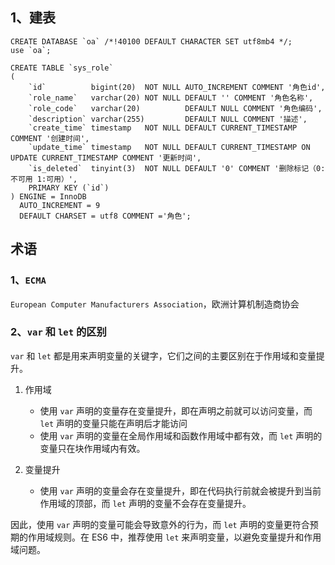 ## 1、建表

```mysql
CREATE DATABASE `oa` /*!40100 DEFAULT CHARACTER SET utf8mb4 */;
use `oa`;

CREATE TABLE `sys_role`
(
    `id`          bigint(20)  NOT NULL AUTO_INCREMENT COMMENT '角色id',
    `role_name`   varchar(20) NOT NULL DEFAULT '' COMMENT '角色名称',
    `role_code`   varchar(20)          DEFAULT NULL COMMENT '角色编码',
    `description` varchar(255)         DEFAULT NULL COMMENT '描述',
    `create_time` timestamp   NOT NULL DEFAULT CURRENT_TIMESTAMP COMMENT '创建时间',
    `update_time` timestamp   NOT NULL DEFAULT CURRENT_TIMESTAMP ON UPDATE CURRENT_TIMESTAMP COMMENT '更新时间',
    `is_deleted`  tinyint(3)  NOT NULL DEFAULT '0' COMMENT '删除标记（0:不可用 1:可用）',
    PRIMARY KEY (`id`)
) ENGINE = InnoDB
  AUTO_INCREMENT = 9
  DEFAULT CHARSET = utf8 COMMENT ='角色';
```

## 术语

### 1、`ECMA`

`European Computer Manufacturers Association`，欧洲计算机制造商协会

### 2、`var` 和 `let` 的区别

`var` 和 `let` 都是用来声明变量的关键字，它们之间的主要区别在于作用域和变量提升。

1. 作用域
    - 使用 `var` 声明的变量存在变量提升，即在声明之前就可以访问变量，而 `let` 声明的变量只能在声明后才能访问
    - 使用 `var` 声明的变量在全局作用域和函数作用域中都有效，而 `let` 声明的变量只在块作用域内有效。

2. 变量提升
    - 使用 `var` 声明的变量会存在变量提升，即在代码执行前就会被提升到当前作用域的顶部，而 `let` 声明的变量不会存在变量提升。

因此，使用 `var` 声明的变量可能会导致意外的行为，而 `let` 声明的变量更符合预期的作用域规则。在 ES6 中，推荐使用 `let` 来声明变量，以避免变量提升和作用域问题。
